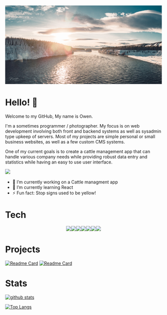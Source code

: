 ![Banner](https://raw.githubusercontent.com/OwenRempel/OwenRempel/main/photos/DJI_0937-Pano.jpg)


# Hello! 👋

Welcome to my GitHub, My name is Owen.

I'm a sometimes programmer / photographer.
My focus is on web development involving both front and backend systems as well as sysadmin type upkeep of servers.
Most of my projects are simple personal or small business websites, as well as a few custom CMS systems.

One of my current goals is to create a cattle management app that can handle various company needs while providing robust data entry and statistics while having an easy to use user interface.


[![](https://komarev.com/ghpvc/?username=OwenRempele&color=red)](https://github.com/OwenRempel/Hooves)



- 🔭 I’m currently working on a Cattle managment app
- 🌱 I’m currently learning React
- ⚡ Fun fact: Stop signs used to be yellow!


# Tech

<p align="center">
  <img src="https://media3.giphy.com/media/ln7z2eWriiQAllfVcn/200w.webp" width="100"><img src="https://i.giphy.com/media/LMt9638dO8dftAjtco/200.webp" width="100"><img src="https://media.giphy.com/media/fsEaZldNC8A1PJ3mwp/giphy.gif" width="100"><img src="https://i.giphy.com/media/eNAsjO55tPbgaor7ma/200w.webp" width="100"><img src="https://media.giphy.com/media/XAxylRMCdpbEWUAvr8/giphy.gif" width="100"><img src="https://i.giphy.com/media/KzJkzjggfGN5Py6nkT/200.webp" width="100"><img src="https://i.giphy.com/media/IdyAQJVN2kVPNUrojM/200.webp" width="100">
</p>


# Projects

[![Readme Card](https://github-readme-stats.vercel.app/api/pin/?username=OwenRempel&repo=Hooves&theme=dracula)](https://github.com/OwenRempel/Hooves)
[![Readme Card](https://github-readme-stats.vercel.app/api/pin/?username=OwenRempel&repo=php_auth&theme=dracula)](https://github.com/OwenRempel/php_auth)


# Stats

[![github stats](https://github-readme-stats.vercel.app/api/top-langs/?username=OwenRempel&layout=compact&theme=dracula)](https://github.com/OwenRempel)

<!--- [![GitHub Streak](https://github-readme-stats.vercel.app/api?username=OwenRempel&theme=dracula)](https://github.com/OwenRempel) --->

[![Top Langs](https://github-readme-streak-stats.herokuapp.com/?user=OwenRempel&theme=dark&count_private=true&theme=dracula)](https://github.com/OwenRempel)
